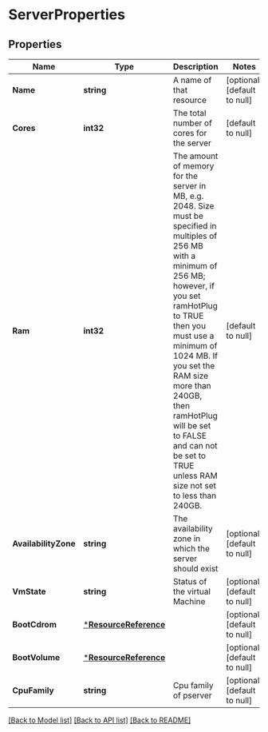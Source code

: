 # ServerProperties

## Properties
Name | Type | Description | Notes
------------ | ------------- | ------------- | -------------
**Name** | **string** | A name of that resource | [optional] [default to null]
**Cores** | **int32** | The total number of cores for the server | [default to null]
**Ram** | **int32** | The amount of memory for the server in MB, e.g. 2048. Size must be specified in multiples of 256 MB with a minimum of 256 MB; however, if you set ramHotPlug to TRUE then you must use a minimum of 1024 MB. If you set the RAM size more than 240GB, then ramHotPlug will be set to FALSE and can not be set to TRUE unless RAM size not set to less than 240GB. | [default to null]
**AvailabilityZone** | **string** | The availability zone in which the server should exist | [optional] [default to null]
**VmState** | **string** | Status of the virtual Machine | [optional] [default to null]
**BootCdrom** | [***ResourceReference**](ResourceReference.md) |  | [optional] [default to null]
**BootVolume** | [***ResourceReference**](ResourceReference.md) |  | [optional] [default to null]
**CpuFamily** | **string** | Cpu family of pserver | [optional] [default to null]

[[Back to Model list]](../README.md#documentation-for-models) [[Back to API list]](../README.md#documentation-for-api-endpoints) [[Back to README]](../README.md)

